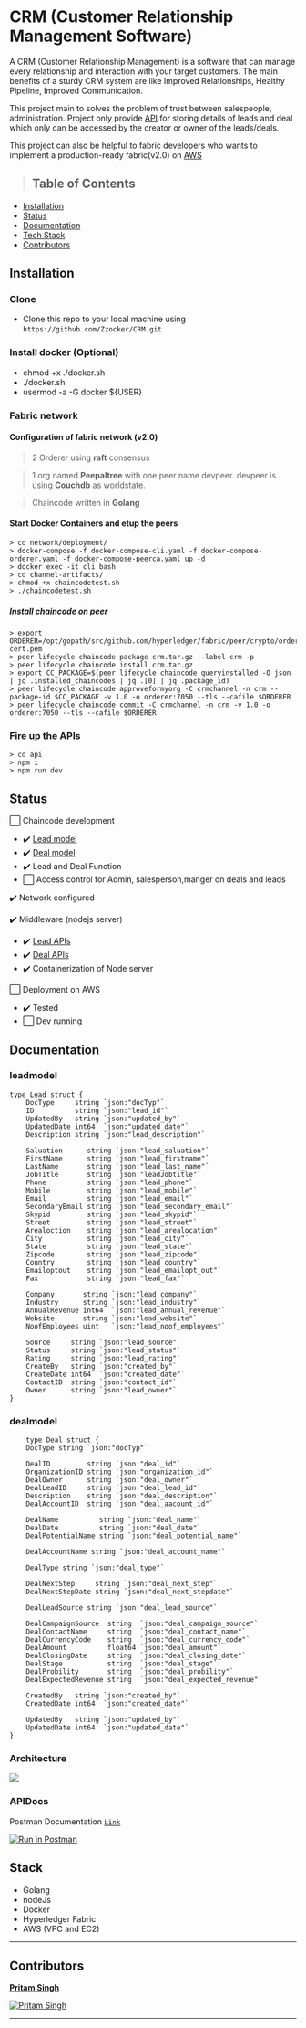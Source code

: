 # CRM (Customer Relationship Management Software)

A CRM (Customer Relationship Management) is a software that can manage every relationship and interaction with your target customers. The main benefits of a sturdy CRM system are like Improved Relationships, Healthy Pipeline, Improved Communication.
 
This project main to solves the problem of trust between salespeople, administration. Project only provide [API](#APIDocs) for storing details of leads and deal which only can be accessed by the creator or owner of the leads/deals.
 
This project can also be helpful to fabric developers who wants to implement a production-ready fabric(v2.0) on [AWS](#Architecture)


>## Table of Contents

- [Installation](#installation)
- [Status](#status)
- [Documentation](#documentation)
- [Tech Stack](#Stack)
- [Contributors](#Contributors)

## Installation

### Clone
- Clone this repo to your local machine using `https://github.com/Zzocker/CRM.git`

### Install docker (Optional)
- chmod +x ./docker.sh
- ./docker.sh
- usermod -a -G docker ${USER}

### Fabric network

#### Configuration of fabric network (v2.0)
> 2 Orderer using **raft** consensus

> 1 org named **Peepaltree** with one peer name devpeer. devpeer is using **Couchdb** as worldstate.

> Chaincode written in **Golang**

#### Start Docker Containers and etup the peers

    > cd network/deployment/
    > docker-compose -f docker-compose-cli.yaml -f docker-compose-orderer.yaml -f docker-compose-peerca.yaml up -d
    > docker exec -it cli bash
    > cd channel-artifacts/
    > chmod +x chaincodetest.sh
    > ./chaincodetest.sh

#####  Install chaincode on peer

    > export ORDERER=/opt/gopath/src/github.com/hyperledger/fabric/peer/crypto/ordererOrganizations/orderer.com/orderers/orderer/msp/tlscacerts/tlsca.orderer.com-cert.pem
    > peer lifecycle chaincode package crm.tar.gz --label crm -p 
    > peer lifecycle chaincode install crm.tar.gz
    > export CC_PACKAGE=$(peer lifecycle chaincode queryinstalled -O json | jq .installed_chaincodes | jq .[0] | jq .package_id)
    > peer lifecycle chaincode approveformyorg -C crmchannel -n crm --package-id $CC_PACKAGE -v 1.0 -o orderer:7050 --tls --cafile $ORDERER
    > peer lifecycle chaincode commit -C crmchannel -n crm -v 1.0 -o orderer:7050 --tls --cafile $ORDERER

### Fire up the APIs
    
    > cd api
    > npm i
    > npm run dev

## Status

:white_large_square: Chaincode development
- :heavy_check_mark: [Lead model](#leadmodel)
- :heavy_check_mark: [Deal model](#dealmodel)
- :heavy_check_mark: Lead and Deal Function 
- :white_large_square: Access control for Admin, salesperson,manger on deals and leads 

:heavy_check_mark: Network configured

:heavy_check_mark: Middleware (nodejs server)

- :heavy_check_mark: [Lead APIs](#APIDocs)
- :heavy_check_mark: [Deal APIs](#APIDocs)
- :heavy_check_mark: Containerization of Node server

:white_large_square: Deployment on AWS
- :heavy_check_mark: Tested
- :white_large_square: Dev running

## Documentation

### leadmodel
```golang
type Lead struct {
	DocType     string `json:"docTyp"`
	ID          string `json:"lead_id"`
	UpdatedBy   string `json:"updated_by"`
	UpdatedDate int64  `json:"updated_date"`
	Description string `json:"lead_description"`

	Saluation      string `json:"lead_saluation"`
	FirstName      string `json:"lead_firstname"`
	LastName       string `json:"lead_last_name"`
	JobTitle       string `json:"leadJobtitle"`
	Phone          string `json:"lead_phone"`
	Mobile         string `json:"lead_mobile"`
	Email          string `json:"lead_email"`
	SecondaryEmail string `json:"lead_secondary_email"`
	Skypid         string `json:"lead_skypid"`
	Street         string `json:"lead_street"`
	Arealoction    string `json:"lead_arealocation"`
	City           string `json:"lead_city"`
	State          string `json:"lead_state"`
	Zipcode        string `json:"lead_zipcode"`
	Country        string `json:"lead_country"`
	Emailoptout    string `json:"lead_emailopt_out"`
	Fax            string `json:"lead_fax"`

	Company       string `json:"lead_company"`
	Industry      string `json:"lead_industry"`
	AnnualRevenue int64  `json:"lead_annual_revenue"`
	Website       string `json:"lead_website"`
	NoofEmployees uint   `json:"lead_noof_employees"`

	Source     string `json:"lead_source"`
	Status     string `json:"lead_status"`
	Rating     string `json:"lead_rating"`
	CreateBy   string `json:"created_by"`
	CreateDate int64  `json:"created_date"`
	ContactID  string `json:"contact_id"`
	Owner      string `json:"lead_owner"`
}
```
### dealmodel

```golang
    type Deal struct {
	DocType string `json:"docTyp"`

	DealID         string `json:"deal_id"`
	OrganizationID string `json:"organization_id"`
	DealOwner      string `json:"deal_owner"`
	DealLeadID     string `json:"deal_lead_id"`
	Description    string `json:"deal_description"`
	DealAccountID  string `json:"deal_aacount_id"`

	DealName          string `json:"deal_name"`
	DealDate          string `json:"deal_date"`
	DealPotentialName string `json:"deal_potential_name"`

	DealAccountName string `json:"deal_account_name"`

	DealType string `json:"deal_type"`

	DealNextStep     string `json:"deal_next_step"`
	DealNextStepDate string `json:"deal_next_stepdate"`

	DealLeadSource string `json:"deal_lead_source"`

	DealCampaignSource  string  `json:"deal_campaign_source"`
	DealContactName     string  `json:"deal_contact_name"`
	DealCurrencyCode    string  `json:"deal_currency_code"`
	DealAmount          float64 `json:"deal_amount"`
	DealClosingDate     string  `json:"deal_closing_date"`
	DealStage           string  `json:"deal_stage"`
	DealProbility       string  `json:"deal_probility"`
	DealExpectedRevenue string  `json:"deal_expected_revenue"`

	CreatedBy   string `json:"created_by"`
	CreatedDate int64  `json:"created_date"`

	UpdatedBy   string `json:"updated_by"`
	UpdatedDate int64  `json:"updated_date"`
}
```
### Architecture

![](res/crm.png)

### APIDocs

Postman Documentation <a href="https://documenter.getpostman.com/view/7262970/SzYT6hqk" target="_blank">`Link`</a>

[![Run in Postman](https://run.pstmn.io/button.svg)](https://app.getpostman.com/run-collection/f7a051370809fb91e7a8)

## Stack
- Golang
- nodeJs
- Docker
- Hyperledger Fabric
- AWS (VPC and EC2)

---
## Contributors

 <a href="https://github.com/Zzocker" target="_blank">**Pritam Singh**</a> 

[![Pritam Singh](https://avatars1.githubusercontent.com/u/43764373?s=200&u=6a3ef280e24c5ffe3b5e108338e028ca4e0745e4&v=4)](https://www.linkedin.com/in/pritam-singh-b1807617b/)   

---



